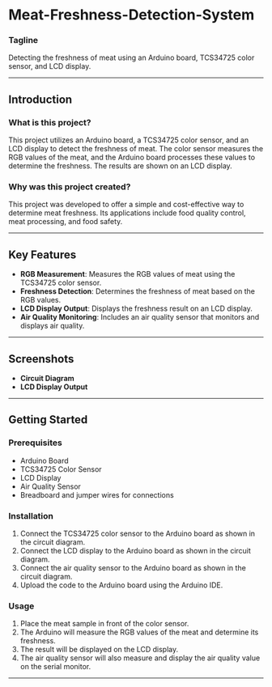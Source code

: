 # Meat-Freshness-Detection-System

### Tagline
Detecting the freshness of meat using an Arduino board, TCS34725 color sensor, and LCD display.

---

## Introduction

### What is this project?
This project utilizes an Arduino board, a TCS34725 color sensor, and an LCD display to detect the freshness of meat. The color sensor measures the RGB values of the meat, and the Arduino board processes these values to determine the freshness. The results are shown on an LCD display.

### Why was this project created?
This project was developed to offer a simple and cost-effective way to determine meat freshness. Its applications include food quality control, meat processing, and food safety.

---

## Key Features
- **RGB Measurement**: Measures the RGB values of meat using the TCS34725 color sensor.
- **Freshness Detection**: Determines the freshness of meat based on the RGB values.
- **LCD Display Output**: Displays the freshness result on an LCD display.
- **Air Quality Monitoring**: Includes an air quality sensor that monitors and displays air quality.

---

## Screenshots
- **Circuit Diagram**
- **LCD Display Output**

---

## Getting Started

### Prerequisites
- Arduino Board
- TCS34725 Color Sensor
- LCD Display
- Air Quality Sensor
- Breadboard and jumper wires for connections

### Installation

1. Connect the TCS34725 color sensor to the Arduino board as shown in the circuit diagram.
2. Connect the LCD display to the Arduino board as shown in the circuit diagram.
3. Connect the air quality sensor to the Arduino board as shown in the circuit diagram.
4. Upload the code to the Arduino board using the Arduino IDE.

### Usage
1. Place the meat sample in front of the color sensor.
2. The Arduino will measure the RGB values of the meat and determine its freshness.
3. The result will be displayed on the LCD display.
4. The air quality sensor will also measure and display the air quality value on the serial monitor.

---
